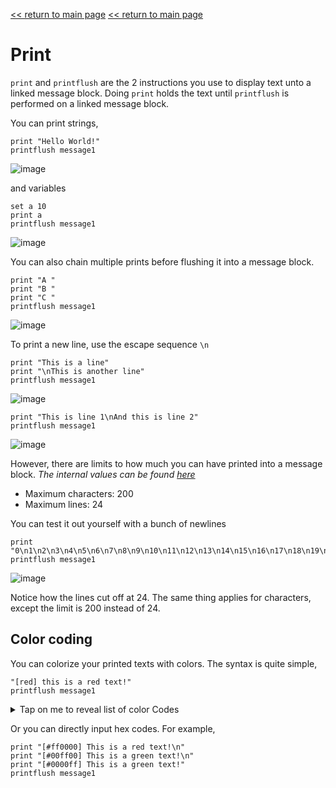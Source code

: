 [<< return to main page](../README.md)
[<< return to main page](../README.md)
# Print

`print` and `printflush` are the 2 instructions you use to display text unto a linked message block.
Doing `print` holds the text until `printflush` is performed on a linked message block.

You can print strings,
```
print "Hello World!"
printflush message1
```
![image](https://user-images.githubusercontent.com/94273523/154833019-9249388a-a101-4f6d-81c1-0485b89c18be.png)

and variables
```
set a 10
print a
printflush message1
```
![image](https://user-images.githubusercontent.com/94273523/154833028-2ac9e0c4-9a69-4a6f-8dde-c2799625a414.png)


You can also chain multiple prints before flushing it into a message block.
```
print "A "
print "B "
print "C "
printflush message1
```
![image](https://user-images.githubusercontent.com/94273523/154833040-5bf0c473-00b4-4ea2-ac90-680cad2e9115.png)


To print a new line, use the escape sequence `\n`
```
print "This is a line"
print "\nThis is another line"
printflush message1
```
![image](https://user-images.githubusercontent.com/94273523/154833051-ba869cf0-043f-450f-81ac-57f3a46153d6.png)

```
print "This is line 1\nAnd this is line 2"
printflush message1
```
![image](https://user-images.githubusercontent.com/94273523/154833120-50b93082-fd54-4de5-9ef4-38e8ebca21fa.png)


However, there are limits to how much you can have printed into a message block. *The internal values can be found [here](https://github.com/Anuken/Mindustry/blob/master/core/src/mindustry/world/blocks/logic/MessageBlock.java#L23)*

- Maximum characters: 200
- Maximum lines: 24

You can test it out yourself with a bunch of newlines
```
print "0\n1\n2\n3\n4\n5\n6\n7\n8\n9\n10\n11\n12\n13\n14\n15\n16\n17\n18\n19\n20\n21\n23\n24\n25\n26\n27\n28"
printflush message1
```
![image](https://user-images.githubusercontent.com/94273523/154833097-0b4a2f8f-a566-46bc-b426-bf213141888e.png)

Notice how the lines cut off at 24. The same thing applies for characters, except the limit is 200 instead of 24.

## Color coding

You can colorize your printed texts with colors. The syntax is quite simple,
```
"[red] this is a red text!"
printflush message1
```

<details>
<summary>Tap on me to reveal list of color Codes</summary>

- white = #ffffffff
- lightGray = #bfbfbfff
- gray = #7f7f7fff
- darkGray = #3f3f3fff
- black = #000000ff
- clear = #00000000
- blue = #0000ffff
- navy = #0080ffff
- royal = #4169e1ff
- slate = #708090ff
- sky = #87ceebff
- cyan = #00ffffff
- teal = #008080ff
- green = #00ff00ff
- acid = #7fff00ff
- lime = #32cd32ff
- forest = #228b22ff
- olive = #6b8e23ff
- yellow = #ffff00ff
- gold = #ffd700ff
- goldenrod = #daa520ff
- orange = #ffa500ff
- brown = #8b4513ff
- tan = #d2b48cff
- brick = #b22222ff
- red = #ff0000ff
- scarlet = #ff341cff
- crimson = #dc143cff
- coral = #ff7f50ff
- salmon = #fa8072ff
- pink = #ff69b4ff
- magenta = #ff00ffff
- purple = #a020f0ff
- violet = #ee82eeff
- maroon = #b03060ff

> Taken from [Color.java](https://github.com/Anuken/Arc/blob/master/arc-core/src/arc/graphics/Color.java) and [Colors.java](https://github.com/Anuken/Arc/blob/master/arc-core/src/arc/graphics/Colors.java)
</details>


Or you can directly input hex codes. For example,
```
print "[#ff0000] This is a red text!\n"
print "[#00ff00] This is a green text!\n"
print "[#0000ff] This is a green text!"
printflush message1
```
